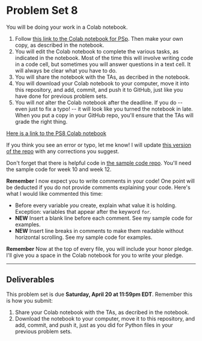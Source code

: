 # Problem Set 8

You will be doing your work in a Colab notebook. 

1. Follow [this link to the Colab notebook for PSp](https://colab.research.google.com/drive/1pptHiifBKZmdsUuF-jgc2tWR5hV3X9co?usp=sharing). Then make your own copy, as described in the notebook.
2. You will edit the Colab notebook to complete the various tasks, as indicated in the notebook. Most of the time this will involve writing code in a code cell, but sometimes you will answer questions in a text cell. It will always be clear what you have to do.
3. You will share the notebook with the TAs, as decribed in the notebook.
4. You will download your Colab notebook to your computer, move it into this repository, and add, commit, and push it to GitHub, just like you have done for previous problem sets.
5. You will *not* alter the Colab notebook after the deadline. If you do -- even just to fix a typo! -- it will look like you turned the notebook in late. When you put a copy in your GitHub repo, you'll ensure that the TAs will grade the right thing.

[Here is a link to the PS8 Colab notebook](https://colab.research.google.com/drive/1pptHiifBKZmdsUuF-jgc2tWR5hV3X9co?usp=sharing)

If you think you see an error or typo, let me know! I will update [this version of the repo](https://github.com/CSCI1090-S24/ps9) with any corrections you suggest.

Don't forget that there is helpful code in [the sample code repo](https://github.com/CSCI1090-S24/sample_code/). You'll need the sample code for week 10 and week 12.


**Remember** I now expect you to write comments in your code! One point will be deducted if you do not provide comments explaining your code. Here's what I would like commented this time:

* Before every variable *you* create, explain what value it is holding. Exception: variables that appear after the keyword `for`.
* **NEW** Insert a blank line before each comment. See my sample code for examples.
* **NEW** Insert line breaks in comments to make them readable without horizontal scrolling. See my sample code for examples.

**Remember** Now at the top of every file, you will include your honor pledge. I'll give you a space in the Colab notebook for you to write your pledge.

---

## Deliverables

This problem set is due **Saturday, April 20 at 11:59pm EDT**. Remember this is how you submit:

1. Share your Colab notebook with the TAs, as decribed in the notebook.
2. Download the notebook to your computer, move it to this repository, and add, commit, and push it, just as you did for Python files in your previous problem sets.





